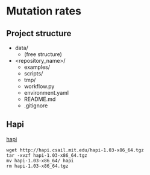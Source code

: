 # Mutation rates

## Project structure
* data/
    * (free structure)
* <repository_name>/
    * examples/
    * scripts/
    * tmp/
    * workflow.py
    * environment.yaml
    * README.md
    * .gitignore

## Hapi
[hapi](http://hapi.csail.mit.edu/)

```
wget http://hapi.csail.mit.edu/hapi-1.03-x86_64.tgz
tar -xvzf hapi-1.03-x86_64.tgz
mv hapi-1.03-x86_64/ hapi
rm hapi-1.03-x86_64.tgz
```
